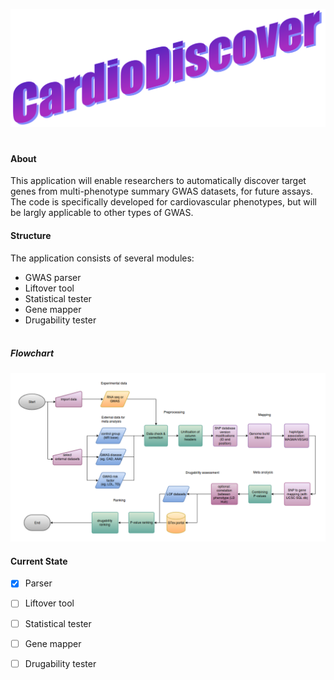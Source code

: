 ![Image of Logo](https://github.com/LucilleWerner/CardioDiscover/blob/master/Images/Logo.png)
#
#### About
 This application will enable researchers to automatically discover
 target genes from multi-phenotype summary GWAS datasets, for future
 assays. The code is specifically developed for cardiovascular
 phenotypes, but will be largly applicable to other types of GWAS.

#### Structure
The application consists of several modules:
* GWAS parser
* Liftover tool
* Statistical tester
* Gene mapper
* Drugability tester
<br><br>
##### Flowchart
![Image of Logo](https://github.com/LucilleWerner/CardioDiscover/blob/master/Images/cardio_discover_flow.png)

#### Current State

 - [X] Parser
 - [ ] Liftover tool
 - [ ] Statistical tester
 - [ ] Gene mapper
 - [ ] Drugability tester


